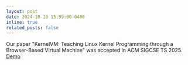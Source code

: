 ```yaml
---
layout: post
date: 2024-10-10 15:59:00-0400
inline: true
related_posts: false
---
```


Our paper "KernelVM: Teaching Linux Kernel Programming through a Browser-Based Virtual Machine" was accepted in ACM SIGCSE TS 2025. [Demo](https://os.elliottwen.info/assignment4)
